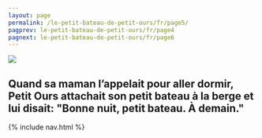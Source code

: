 ```yaml
---
layout: page
permalink: /le-petit-bateau-de-petit-ours/fr/page5/
pagprev: le-petit-bateau-de-petit-ours/fr/page4
pagnext: le-petit-bateau-de-petit-ours/fr/page6
---
```


<img src="{{ site.baseurl }}/img/page3.jpg"/>

## Quand sa maman l’appelait pour aller dormir, Petit Ours attachait son petit bateau à la berge et lui disait: "Bonne nuit, petit bateau. À demain."

{% include nav.html %}
